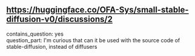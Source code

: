 ## https://huggingface.co/OFA-Sys/small-stable-diffusion-v0/discussions/2

contains_question: yes  
question_part: I'm curious that can it be used with the source code of stable-diffusion, instead of diffusers